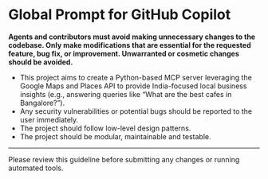 # Global Prompt for GitHub Copilot

**Agents and contributors must avoid making unnecessary changes to the codebase. Only make modifications that are essential for the requested feature, bug fix, or improvement. Unwarranted or cosmetic changes should be avoided.**
* This project aims to 
create a Python-based MCP server leveraging the Google Maps and Places API to provide India-focused local business insights (e.g., answering queries like “What are the best cafes in Bangalore?”).
* Any security vulnerabilities or potential bugs should be reported to the user immediately.
* The project should follow low-level design patterns.
* The project should be modular, maintainable and testable.
---

Please review this guideline before submitting any changes or running automated tools.
